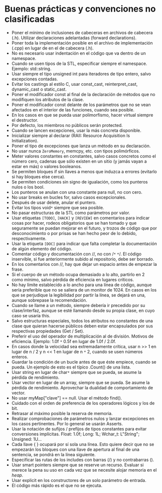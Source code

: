 # Buenas prácticas y convenciones no clasificadas #

  * Poner el mínimo de inclusiones de cabeceras en archivos de cabecera (.h). Utilizar declaraciones adelantadas (forward declarations).
  * Poner toda la implementación posible en el archivo de implementación (.cpp) en lugar de en el de cabecera (.h).
  * No es necesario usar indentación en el código que va dentro de un namespace.
  * Cuando se usen tipos de la STL, especificar siempre el namespace. Ejemplo: std::string.
  * Usar siempre el tipo unsigned int para iteradores de tipo entero, salvo excepciones contadas.
  * Evitar los castings al estilo C, usar const\_cast, reinterpret\_cast, dynamic\_cast o static\_cast.
  * Poner el modificador const al final de la declaración de métodos que no modifiquen los atributos de la clase.
  * Poner el modificador const delante de los parámetros que no se vean afectados en el interior de las funciones, cuando sea posible.
  * En los casos en que se pueda usar polimorfismo, hacer virtual siempre el destructor.
  * Por defecto, los miembros no públicos serán protected.
  * Cuando se lancen excepciones, usar la más concreta disponible.
  * Inicializar siempre al declarar (RAII: Resource Acquisition Is Initialization).
  * Poner el tipo de excepciones que lanza un método en su declaración.
  * No usar nunca `ZeroMemory`, memcpy, etc. con tipos polimórficos.
  * Meter valores constantes en constantes, salvo casos concretos como el número cero, cadenas que sólo existen en un sitio (y jamás vayan a estar en más) o valores booleanos.
  * Se permiten bloques if sin llaves a menos que induzca a errores (evitarlo si hay bloques else cerca).
  * Se permiten condiciones sin signo de igualación, como los punteros nulos o los bool.
  * Los punteros se anulan con una constante para null, no con cero.
  * No usar breaks en bucles for, salvo casos excepcionales.
  * Después de usar delete, anular el puntero.
  * Evitar los tipos void`*` siempre que sea posible.
  * No pasar estructuras de la STL como parámetros por valor.
  * Usar etiquetas `[TODO]`, `[HACK]` y `[REVIEW]` en comentarios para indicar cosas por hacer, rodeos obligatorios que se han tomado y que seguramente se puedan mejorar en el futuro, y trozos de código que por desconocimiento o por prisas se han hecho peor de lo debido, respectivamente.
  * Usar la etiqueta `[DOC]` para indicar que falta completar la documentación de algún elemento del código.
  * Comentar código y documentación con //, no con /`*` `*`/. El código inservible, si fue anteriormente subido al repositorio, debe ser borrado.
  * En los comentarios con //, hay que dejar un espacio antes de empezar la frase.
  * Si el cuerpo de un método ocupa demasiado a lo alto, partirlo en 2 como mínimo, salvo pérdida de eficiencia en lugares críticos.
  * No hay límite establecido a lo ancho para una línea de código, aunque sería preferible que no se saliera de un monitor de 1024. En casos en los que se perjudique la legibilidad por partir la línea, se dejará en una, aunque sobrepase la recomendación.
  * Cuando se llame a un método, siempre debería ir precedido por su clase/interfaz, aunque se esté llamando desde su propia clase, en cuyo caso se usaría this.
  * Salvo estructuras especiales, todos los atributos no constantes de una clase que quieran hacerse públicos deben estar encapsulados por sus respectivas propiedades (Get / Set).
  * Preferir el uso del operador de multiplicación al de división. Motivos de eficiencia. Ejemplo: 1.0f `*` 0.5f en lugar de 1.0f / 2.0f.
  * En casos donde la velocidad sea extremadamente crítica, usar n >> 1 en lugar de n / 2 y n << 1 en lugar de n `*` 2, cuando se usen números enteros.
  * Guardar la condición de un bucle antes de que éste empiece, cuando se pueda. Un ejemplo de esto es el típico .Count() de una lista.
  * Usar string en lugar de char`*` siempre que se pueda, se asume la pérdida de rendimiento.
  * Usar vector en lugar de un array, siempre que se pueda. Se asume la pérdida de rendimiento. Aprovechar la dualidad de comportamiento de vector.
  * No usar myMap["clave"] == null. Usar el método find().
  * Cuidado con el orden de preferencia de los operadores lógicos y los de bit.
  * Retrasar al máximo posible la reserva de memoria.
  * Realizar comprobaciones de parámetros nulos y lanzar excepciones en los casos pertinentes. Por lo general se usarán Asserts.
  * Usar la notación de sufijos / prefijos de tipos constantes para evitar conversiones implícitas. Float: 1.0f; Long: 1L; Wchar\_t: L"String"; Unsigned: 1U...
  * Cada llave { } ocupará por sí sola una línea. Esto quiere decir que no se empezarán los bloques con una llave de apertura al final de una sentencia, se pondrá en la línea siguiente.
  * Especificar las rutas de los includes con barras (/) y no contrabarras (\).
  * Usar smart pointers siempre que se reserve un recurso. Evaluar si merece la pena su uso en cada vez que se necesite alojar memoria en el _heap_.
  * Usar explicit en los constructores de un solo parámetro de entrada.
  * El código más rápido es el que no se ejecuta.